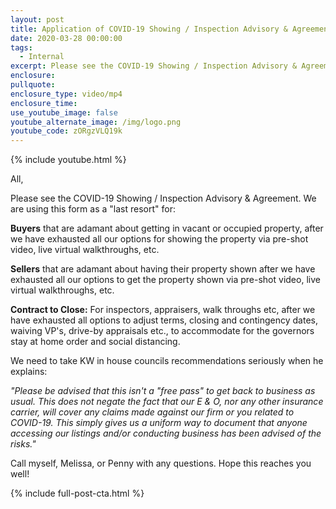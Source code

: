 ```yaml
---
layout: post
title: Application of COVID-19 Showing / Inspection Advisory & Agreement
date: 2020-03-28 00:00:00
tags:
  - Internal
excerpt: Please see the COVID-19 Showing / Inspection Advisory & Agreement.
enclosure:
pullquote:
enclosure_type: video/mp4
enclosure_time:
use_youtube_image: false
youtube_alternate_image: /img/logo.png
youtube_code: zORgzVLQ19k
---
```


{% include youtube.html %}

All,

Please see the COVID-19 Showing / Inspection Advisory & Agreement. We are using this form as a "last resort" for:

**Buyers** that are adamant about getting in vacant or occupied property, after we have exhausted all our options for showing the property via pre-shot video, live virtual walkthroughs, etc.

**Sellers** that are adamant about having their property shown after we have exhausted all our options to get the property shown via pre-shot video, live virtual walkthroughs, etc.

**Contract to Close:**&nbsp;For inspectors, appraisers, walk throughs etc, after we have exhausted all options to adjust terms, closing and contingency dates, waiving VP's, drive-by appraisals etc., to accommodate for the governors stay at home order and social distancing.

We need to take KW in house councils recommendations seriously when he explains:

*"Please be advised that this isn't a "free pass" to get back to business as usual. This does not negate the fact that our E & O, nor any other insurance carrier, will cover any claims made against our firm or you related to COVID-19. This simply gives us a uniform way to document that anyone accessing our listings and/or conducting business has been advised of the risks."*

Call myself, Melissa, or Penny with any questions. Hope this reaches you well\!

{% include full-post-cta.html %}
